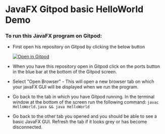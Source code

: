# JavaFX Gitpod basic HelloWorld Demo
### To run this JavaFX program on Gitpod:  
* First open his repository on Gitpod by clicking the below button

    [![Open in Gitpod](https://gitpod.io/button/open-in-gitpod.svg)](https://gitpod.io/#https://github.com/danielcregg/javaFX-gitpod-helloworld-basic)
* When you have this repository open in Gitpod click on the ports button in the blue bar at the bottom of the Gitpod screen.
* Select "Open Browser" - This will open a new browser tab on which your javaFX GUI will be displayed when we run the program.
* Go back to the tab in which you have Gitpod running. In the terminal window at the bottom of the screen run the following command: 
`javac HelloWorld.java && java HelloWorld`
* Go back to the other tab you opened and you should be able to see a basic JavaFX GUI. Refresh the tab if it looks grey or has become disconnected.
